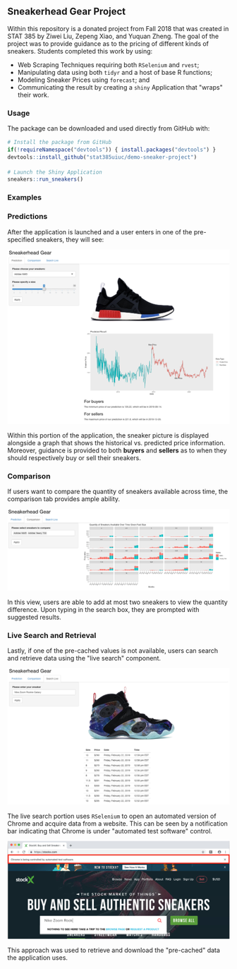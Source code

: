 ## Sneakerhead Gear Project

Within this repository is a donated project from Fall 2018 that was created in
STAT 385 by Ziwei Liu, Zepeng Xiao, and Yuquan Zheng. The goal of the project 
was to provide guidance as to the pricing of different kinds of sneakers. 
Students completed this work by using:

- Web Scraping Techniques requiring both `RSelenium` and `rvest`;
- Manipulating data using both `tidyr` and a host of base R functions;
- Modeling Sneaker Prices using `forecast`; and
- Communicating the result by creating a `shiny` Application that "wraps" their
  work.

### Usage

The package can be downloaded and used directly from GitHub with:

```r
# Install the package from GitHub
if(!requireNamespace("devtools")) { install.packages("devtools") }
devtools::install_github("stat385uiuc/demo-sneaker-project")

# Launch the Shiny Application
sneakers::run_sneakers()
```

### Examples

### Predictions 

After the application is launched and a user enters in one of the pre-specified
sneakers, they will see:

![](man/figures/sneaker-prediction.png)

Within this portion of the application, the sneaker picture is displayed alongside
a graph that shows the historical vs. predicted price information. Moreover,
guidance is provided to both **buyers** and **sellers** as to when they
should respectively buy or sell their sneakers.

### Comparison 

If users want to compare the quantity of sneakers available across time, the
comparison tab provides ample ability.

![](man/figures/quantity-comparison.png)

In this view, users are able to add at most two sneakers to view the quantity
difference. Upon typing in the search box, they are prompted with suggested
results.

### Live Search and Retrieval 

Lastly, if one of the pre-cached values is not available, users can search and
retrieve data using the "live search" component.

![](man/figures/live-search.png)

The live search portion uses `RSelenium` to open an automated version of
Chrome and acquire data from a website. This can be seen by a notification
bar indicating that Chrome is under "automated test software" control.

![](man/figures/rselenium-controlled.png)

This approach was used to retrieve and download the "pre-cached" data the
application uses.
